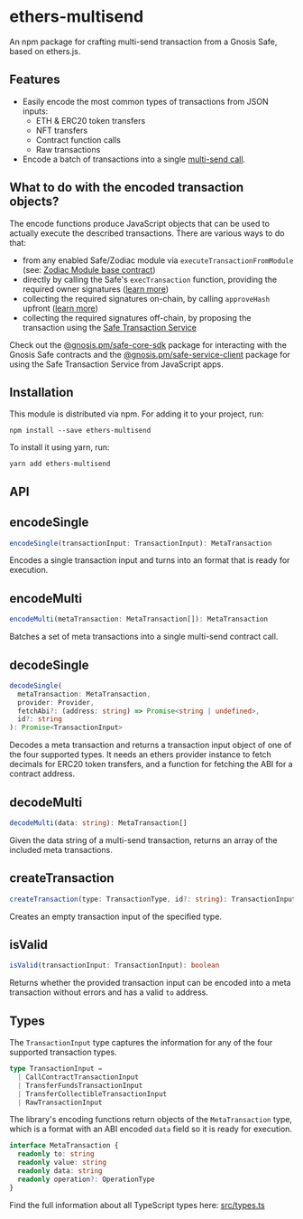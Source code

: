# ethers-multisend

An npm package for crafting multi-send transaction from a Gnosis Safe, based on ethers.js.

## Features

- Easily encode the most common types of transactions from JSON inputs:
  - ETH & ERC20 token transfers
  - NFT transfers
  - Contract function calls
  - Raw transactions
- Encode a batch of transactions into a single [multi-send call](https://github.com/gnosis/safe-contracts/blob/main/contracts/libraries/MultiSend.sol).

## What to do with the encoded transaction objects?

The encode functions produce JavaScript objects that can be used to actually execute the described transactions.
There are various ways to do that:

- from any enabled Safe/Zodiac module via `executeTransactionFromModule` (see: [Zodiac Module base contract](https://github.com/gnosis/zodiac/blob/master/contracts/core/Module.sol#L43))
- directly by calling the Safe's `execTransaction` function, providing the required owner signatures ([learn more](https://docs.gnosis.io/safe/docs/contracts_tx_execution/))
- collecting the required signatures on-chain, by calling `approveHash` upfront ([learn more](https://docs.gnosis.io/safe/docs/contracts_tx_execution/#on-chain-approvals))
- collecting the required signatures off-chain, by proposing the transaction using the [Safe Transaction Service](https://docs.gnosis.io/safe/docs/tutorial_tx_service_initiate_sign/)

Check out the [@gnosis.pm/safe-core-sdk](https://github.com/gnosis/safe-core-sdk/tree/main/packages/safe-core-sdk) package for interacting with the Gnosis Safe contracts and the [@gnosis.pm/safe-service-client](https://github.com/gnosis/safe-core-sdk/tree/main/packages/safe-service-client) package for using the Safe Transaction Service from JavaScript apps.

## Installation

This module is distributed via npm. For adding it to your project, run:

```
npm install --save ethers-multisend
```

To install it using yarn, run:

```
yarn add ethers-multisend
```

## API

## encodeSingle

```ts
encodeSingle(transactionInput: TransactionInput): MetaTransaction
```

Encodes a single transaction input and turns into an format that is ready for execution.

## encodeMulti

```ts
encodeMulti(metaTransaction: MetaTransaction[]): MetaTransaction
```

Batches a set of meta transactions into a single multi-send contract call.

## decodeSingle

```ts
decodeSingle(
  metaTransaction: MetaTransaction,
  provider: Provider,
  fetchAbi?: (address: string) => Promise<string | undefined>,
  id?: string
): Promise<TransactionInput>
```

Decodes a meta transaction and returns a transaction input object of one of the four supported types.
It needs an ethers provider instance to fetch decimals for ERC20 token transfers, and a function for fetching the ABI for a contract address.

## decodeMulti

```ts
decodeMulti(data: string): MetaTransaction[]
```

Given the data string of a multi-send transaction, returns an array of the included meta transactions.

## createTransaction

```ts
createTransaction(type: TransactionType, id?: string): TransactionInput
```

Creates an empty transaction input of the specified type.

## isValid

```ts
isValid(transactionInput: TransactionInput): boolean
```

Returns whether the provided transaction input can be encoded into a meta transaction without errors and has a valid `to` address.

## Types

The `TransactionInput` type captures the information for any of the four supported transaction types.

```ts
type TransactionInput =
  | CallContractTransactionInput
  | TransferFundsTransactionInput
  | TransferCollectibleTransactionInput
  | RawTransactionInput
```

The library's encoding functions return objects of the `MetaTransaction` type, which is a format with an ABI encoded `data` field so it is ready for execution.

```ts
interface MetaTransaction {
  readonly to: string
  readonly value: string
  readonly data: string
  readonly operation?: OperationType
}
```

Find the full information about all TypeScript types here: [src/types.ts](src/types.ts)
